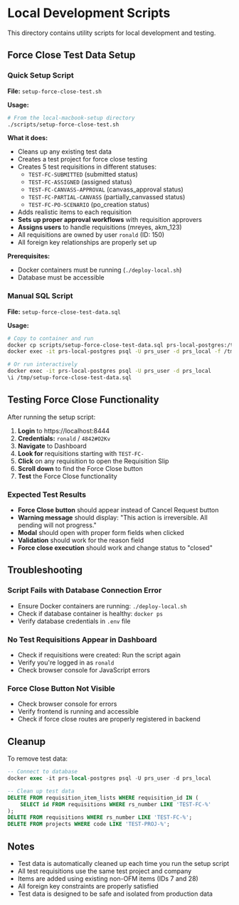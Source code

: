 # Local Development Scripts

This directory contains utility scripts for local development and testing.

## Force Close Test Data Setup

### Quick Setup Script

**File:** `setup-force-close-test.sh`

**Usage:**
```bash
# From the local-macbook-setup directory
./scripts/setup-force-close-test.sh
```

**What it does:**
- Cleans up any existing test data
- Creates a test project for force close testing
- Creates 5 test requisitions in different statuses:
  - `TEST-FC-SUBMITTED` (submitted status)
  - `TEST-FC-ASSIGNED` (assigned status)
  - `TEST-FC-CANVASS-APPROVAL` (canvass_approval status)
  - `TEST-FC-PARTIAL-CANVASS` (partially_canvassed status)
  - `TEST-FC-PO-SCENARIO` (po_creation status)
- Adds realistic items to each requisition
- **Sets up proper approval workflows** with requisition approvers
- **Assigns users** to handle requisitions (mreyes, akm_123)
- All requisitions are owned by user `ronald` (ID: 150)
- All foreign key relationships are properly set up

**Prerequisites:**
- Docker containers must be running (`./deploy-local.sh`)
- Database must be accessible

### Manual SQL Script

**File:** `setup-force-close-test-data.sql`

**Usage:**
```bash
# Copy to container and run
docker cp scripts/setup-force-close-test-data.sql prs-local-postgres:/tmp/
docker exec -it prs-local-postgres psql -U prs_user -d prs_local -f /tmp/setup-force-close-test-data.sql

# Or run interactively
docker exec -it prs-local-postgres psql -U prs_user -d prs_local
\i /tmp/setup-force-close-test-data.sql
```

## Testing Force Close Functionality

After running the setup script:

1. **Login** to https://localhost:8444
2. **Credentials:** `ronald` / `4842#O2Kv`
3. **Navigate** to Dashboard
4. **Look for** requisitions starting with `TEST-FC-`
5. **Click** on any requisition to open the Requisition Slip
6. **Scroll down** to find the Force Close button
7. **Test** the Force Close functionality

### Expected Test Results

- **Force Close button** should appear instead of Cancel Request button
- **Warning message** should display: "This action is irreversible. All pending will not progress."
- **Modal** should open with proper form fields when clicked
- **Validation** should work for the reason field
- **Force close execution** should work and change status to "closed"

## Troubleshooting

### Script Fails with Database Connection Error
- Ensure Docker containers are running: `./deploy-local.sh`
- Check if database container is healthy: `docker ps`
- Verify database credentials in `.env` file

### No Test Requisitions Appear in Dashboard
- Check if requisitions were created: Run the script again
- Verify you're logged in as `ronald`
- Check browser console for JavaScript errors

### Force Close Button Not Visible
- Check browser console for errors
- Verify frontend is running and accessible
- Check if force close routes are properly registered in backend

## Cleanup

To remove test data:
```sql
-- Connect to database
docker exec -it prs-local-postgres psql -U prs_user -d prs_local

-- Clean up test data
DELETE FROM requisition_item_lists WHERE requisition_id IN (
    SELECT id FROM requisitions WHERE rs_number LIKE 'TEST-FC-%'
);
DELETE FROM requisitions WHERE rs_number LIKE 'TEST-FC-%';
DELETE FROM projects WHERE code LIKE 'TEST-PROJ-%';
```

## Notes

- Test data is automatically cleaned up each time you run the setup script
- All test requisitions use the same test project and company
- Items are added using existing non-OFM items (IDs 7 and 28)
- All foreign key constraints are properly satisfied
- Test data is designed to be safe and isolated from production data
